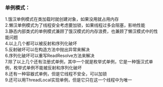 ### 单例模式：
1.饿汉单例模式在类加载时就创建对象，如果没用就占用内存 <br>
2.懒汉单例模式为了线程安全考虑要加锁，如果线程过多会阻塞，影响性能 <br>
3.静态内部类式的单例模式兼顾了饿汉模式的内存浪费，也兼顾了懒汉模式中的性能问题 <br>
4.以上几个都可以被反射和序列化破坏 <br>
5.反射破坏可以在构造方法中抛出异常来解决<br> 
6.序列化破坏可以重写ReadResolve方法来解决 <br>
7.除了以上几个还有注册式单例，其中一个就是枚举式单例，它是一种饿汉式单例，枚举式单例不能被反射和序列化破坏<br> 
8.还有一种容器式单例，但是它线程不安全，可以加锁 <br>
9.还可以用ThreadLocal实现单例，但是它只在这一个线程中为唯一
